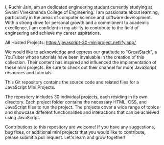 I, Ruchir Jain, am an dedicated engineering student currently studying at Swami Vivekananda College of Engineering. I am passionate about learning, particularly in the areas of computer science and software development. With a strong drive for personal growth and a commitment to academic excellence, I am confident in my ability to contribute to the field of engineering and achieve my career aspirations.

All Hosted Projects:
https://javascript-30-miniproject.netlify.app/

We would like to acknowledge and express our gratitude to "GreatStack", a YouTuber whose tutorials have been invaluable in the creation of this collection. Their content has inspired and influenced the implementation of these mini projects. Be sure to check out their channel for more JavaScript resources and tutorials.

This Git repository contains the source code and related files for a JavaScript Mini Projects. 

The repository includes 30 individual projects, each residing in its own directory. Each project folder contains the necessary HTML, CSS, and JavaScript files to run the project. The projects cover a wide range of topics and showcase different functionalities and interactions that can be achieved using JavaScript.

Contributions to this repository are welcome! If you have any suggestions, bug fixes, or additional mini projects that you would like to contribute, please submit a pull request. Let's learn and grow together!
